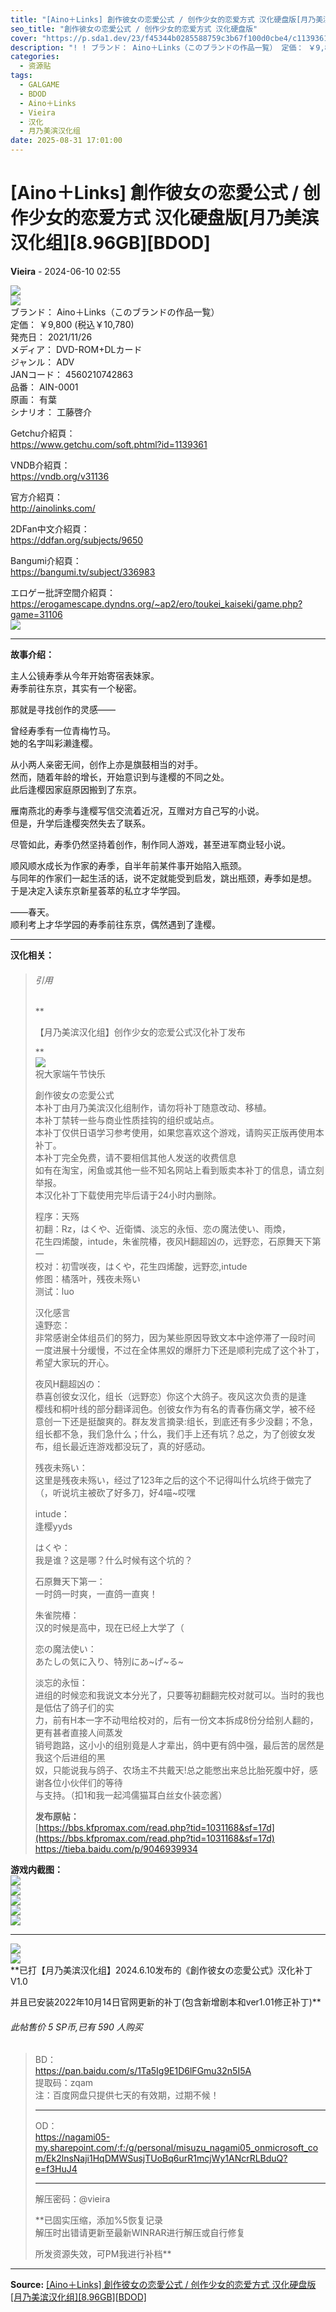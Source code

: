 ```yaml
---
title: "[Aino＋Links] 創作彼女の恋愛公式 / 创作少女的恋爱方式 汉化硬盘版[月乃美滨汉化组][8.96GB][BDOD]"
seo_title: "創作彼女の恋愛公式 / 创作少女的恋爱方式 汉化硬盘版"
cover: "https://p.sda1.dev/23/f45344b0285588759c3b67f100d0cbe4/c1139361package.jpg"
description: "! ! ブランド： Aino＋Links（このブランドの作品一覧） 定価： ￥9,800 (税込￥10,780) 発売日： 2021/11/26 メディア： DVD-ROM+DLカード ジャンル： ADV JANコード： 4560210742863 品番： AIN-0001 原画： 有葉 シナリオ： 工藤啓介..."
categories:
  - 资源贴
tags:
  - GALGAME
  - BDOD
  - Aino＋Links
  - Vieira
  - 汉化
  - 月乃美滨汉化组
date: 2025-08-31 17:01:00
---
```


# [Aino＋Links] 創作彼女の恋愛公式 / 创作少女的恋爱方式 汉化硬盘版[月乃美滨汉化组][8.96GB][BDOD]

**Vieira** - 2024-06-10 02:55

![](https://p.sda1.dev/23/f45344b0285588759c3b67f100d0cbe4/c1139361package.jpg)  
![](https://p.inari.site/guest/24-06/10/6665f0d59e4f5.jpg)  
ブランド： Aino＋Links（このブランドの作品一覧）  
定価： ￥9,800 (税込￥10,780)  
発売日： 2021/11/26  
メディア： DVD-ROM+DLカード  
ジャンル： ADV  
JANコード： 4560210742863  
品番： AIN-0001  
原画： 有葉  
シナリオ： 工藤啓介  
  
Getchu介紹頁：  
<https://www.getchu.com/soft.phtml?id=1139361>  
  
VNDB介紹頁：  
<https://vndb.org/v31136>  
  
官方介紹頁：  
<http://ainolinks.com/>  
  
2DFan中文介紹頁：  
<https://ddfan.org/subjects/9650>  
  
Bangumi介紹頁：  
<https://bangumi.tv/subject/336983>  
  
エロゲー批評空間介紹頁：  
<https://erogamescape.dyndns.org/~ap2/ero/toukei_kaiseki/game.php?game=31106>  
![](https://sunky.top/i/2024/06/10/6665efc396528.jpg)  


* * *

  
**故事介绍：**  
  
主人公镜寿季从今年开始寄宿表妹家。  
寿季前往东京，其实有一个秘密。  
  
那就是寻找创作的灵感——  
  
曾经寿季有一位青梅竹马。  
她的名字叫彩濑逢樱。  
  
从小两人亲密无间，创作上亦是旗鼓相当的对手。  
然而，随着年龄的增长，开始意识到与逢樱的不同之处。  
此后逢樱因家庭原因搬到了东京。  
  
雁南燕北的寿季与逢樱写信交流着近况，互赠对方自己写的小说。  
但是，升学后逢樱突然失去了联系。  
  
尽管如此，寿季仍然坚持着创作，制作同人游戏，甚至进军商业轻小说。  
  
顺风顺水成长为作家的寿季，自半年前某件事开始陷入瓶颈。  
与同年的作家们一起生活的话，说不定就能受到启发，跳出瓶颈，寿季如是想。  
于是决定入读东京新星荟萃的私立才华学园。  
  
——春天。  
顺利考上才华学园的寿季前往东京，偶然遇到了逢樱。  


* * *

  
**汉化相关：**  


> ###### 引用
> 
>   
> **
> 
> 【月乃美滨汉化组】创作少女的恋爱公式汉化补丁发布
> 
> **  
> ![](https://bbs.kfpromax.com/1717956635/Mon_2406/41_731958_7cd152d9765d3e0.jpg)  
>  祝大家端午节快乐  
>   
> 創作彼女の恋愛公式  
> 本补丁由月乃美滨汉化组制作，请勿将补丁随意改动、移植。  
> 本补丁禁转一些与商业性质挂钩的组织或站点。  
> 本补丁仅供日语学习参考使用，如果您喜欢这个游戏，请购买正版再使用本补丁。  
> 本补丁完全免费，请不要相信其他人发送的收费信息  
> 如有在淘宝，闲鱼或其他一些不知名网站上看到贩卖本补丁的信息，请立刻举报。  
> 本汉化补丁下载使用完毕后请于24小时内删除。  
>   
> 程序：天殇  
> 初翻：Rz，はくや、近衛憐、淡忘的永恒、恋の魔法使い、雨煥，  
> 花生四烯酸，intude，朱雀院椿，夜风H翻超凶の，远野恋，石原舞天下第一  
> 校对：初雪咲夜，はくや，花生四烯酸，远野恋,intude  
> 修图：橘落叶，残夜未殇い  
> 测试：luo  
>   
> 汉化感言  
> 遠野恋：  
> 非常感谢全体组员们的努力，因为某些原因导致文本中途停滞了一段时间  
> 一度进展十分缓慢，不过在全体黑奴的爆肝力下还是顺利完成了这个补丁，希望大家玩的开心。  
>   
> 夜风H翻超凶の：  
> 恭喜创彼女汉化，组长（远野恋）你这个大鸽子。夜风这次负责的是逢  
> 樱线和桐叶线的部分翻译润色。创彼女作为有名的青春伤痛文学，被不经  
> 意创一下还是挺酸爽的。群友发言摘录:组长，到底还有多少没翻；不急，  
> 组长都不急，我们急什么；什么，我们手上还有坑？总之，为了创彼女发布，组长最近连游戏都没玩了，真的好感动。  
>   
> 残夜未殇い：  
> 这里是残夜未殇い，经过了123年之后的这个不记得叫什么坑终于做完了（，听说坑主被砍了好多刀，好4喵~哎嘿  
>   
> intude：  
> 逢樱yyds  
>   
> はくや：  
> 我是谁？这是哪？什么时候有这个坑的？  
>   
> 石原舞天下第一：  
> 一时鸽一时爽，一直鸽一直爽！  
>   
> 朱雀院椿：  
> 汉的时候是高中，现在已经上大学了（  
>   
> 恋の魔法使い：  
> あたしの気に入り、特別にあ~げ~る~  
>   
> 淡忘的永恒：  
> 进组的时候恋和我说文本分光了，只要等初翻翻完校对就可以。当时的我也是低估了鸽子们的实  
> 力，前有H本一字不动甩给校对的，后有一份文本拆成8份分给别人翻的，更有甚者直接人间蒸发  
> 销号跑路，这小小的组别竟是人才辈出，鸽中更有鸽中强，最后苦的居然是我这个后进组的黑  
> 奴，只能说我与鸽子、农场主不共戴天!总之能憋出来总比胎死腹中好，感谢各位小伙伴们的等待  
> 与支持。（扣1和我一起鸿儒猫耳白丝女仆装恋酱）  
>   
> **发布原帖：**  
> [https://bbs.kfpromax.com/read.php?tid=1031168&sf=17d](https://bbs.kfpromax.com/read.php?tid=1031168&sf=17d)  
> <https://tieba.baidu.com/p/9046939934>  
> 

  
**游戏内截图：**  
![](https://p.inari.site/guest/24-06/10/6665f61643ccf.jpg)  
![](https://p.inari.site/guest/24-06/10/6665f620d551f.jpg)  
![](https://p.inari.site/guest/24-06/10/6665f62c4d44a.jpg)  
![](https://p.inari.site/guest/24-06/10/6665f63570131.jpg)  
![](https://p.inari.site/guest/24-06/10/6665f63e705f4.jpg)  


* * *

  
![](https://p.inari.site/guest/24-06/10/6665f65e0abbb.jpg)  
![](https://p.inari.site/guest/24-06/10/6665fd313f962.jpg)  
**已打【月乃美滨汉化组】2024.6.10发布的《創作彼女の恋愛公式》汉化补丁V1.0  
  
并且已安装2022年10月14日官网更新的补丁(包含新增剧本和ver1.01修正补丁)**  


###### 此帖售价 5 SP币,已有 590 人购买

>   
>   
> BD：  
> <https://pan.baidu.com/s/1Ta5Ig9E1D6lFGmu32n5I5A>  
> 提取码：zqam  
> 注：百度网盘只提供七天的有效期，过期不候！  
> 
> 
> * * *
> 
>   
> OD：  
> <https://nagami05-my.sharepoint.com/:f:/g/personal/misuzu_nagami05_onmicrosoft_com/Ek2lnsNaji1HqDMWSusjTUoBq6urR1mcjWy1ANcrRLBduQ?e=f3HuJ4>  
> 
> 
> * * *
> 
>   
> 解压密码：@vieira  
>   
> **已固实压缩，添加%5恢复记录  
>  解压时出错请更新至最新WINRAR进行解压或自行修复  
>   
> 所发资源失效，可PM我进行补档**  
> 


---

**Source:** [[Aino＋Links] 創作彼女の恋愛公式 / 创作少女的恋爱方式 汉化硬盘版[月乃美滨汉化组][8.96GB][BDOD]](https://www.south-plus.net/read.php?tid-2216667-fpage-6.html)
<script type="application/ld+json">
{
  "@context": "https://schema.org",
  "@type": "VideoGame",
  "name": "創作彼女の恋愛公式 / 创作少女的恋爱方式 汉化硬盘版",
  "alternateName": "[Aino＋Links] 創作彼女の恋愛公式 / 创作少女的恋爱方式 汉化硬盘版[月乃美滨汉化组][8.96GB][BDOD]",
  "description": "! ! ブランド： Aino＋Links（このブランドの作品一覧） 定価： ￥9,800 (税込￥10,780) 発売日： 2021/11/26 メディア： DVD-ROM+DLカード ジャンル： ADV JANコード： 4560210742863 品番： AIN-0001 原画： 有葉 シナリオ： 工藤啓介...",
  "image": "https://p.sda1.dev/23/f45344b0285588759c3b67f100d0cbe4/c1139361package.jpg",
  "datePublished": "2025-08-31 17:01:00",
  "author": {
    "@type": "Person",
    "name": "Vieira"
  },
  "operatingSystem": "Windows",
  "applicationCategory": "GameApplication",
  "url": "https://www.south-plus.net/read.php?tid-2216667-fpage-6.html"
}
</script>